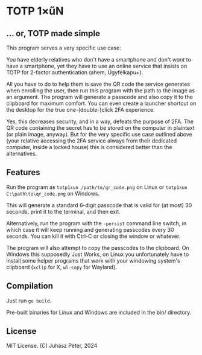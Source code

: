 # TOTP 1×űN

## ... or, TOTP made simple

This program serves a very specific use case:

You have elderly relatives who don't have a smartphone and don't
_want_ to have a smartphone, yet they have to use an online service that
insists on TOTP for 2-factor authentication (ahem, Ügyfélkapu+).

All you have to do to help them is save the QR code the service generates
when enrolling the user, then run this program with the path to the image
as an argument. The program will generate a passcode and also copy it
to the clipboard for maximum comfort. You can even create a launcher
shortcut on the desktop for the true one-(double-)click 2FA experience.

Yes, this decreases security, and in a way, defeats the purpose of 2FA.
The QR code containing the secret has to be stored on the computer in plaintext
(or plain image, anyway). But for the very specific use case outlined above
(your relative accessing the 2FA service always from their dedicated
computer, inside a locked house) this is considered better than the alternatives.

## Features

Run the program as `totp1xun /path/to/qr_code.png` on Linux
or `totp1xun C:\path\to\qr_code.png` on Windows.

This will generate a standard 6-digit passcode that is valid for (at most)
30 seconds, print it to the terminal, and then exit.

Alternatively, run the program with the `-persist` command line switch,
in which case it will keep running and generating passcodes every 30 seconds.
You can kill it with Ctrl-C or closing the window or whatever.

The program will also attempt to copy the passcodes to the clipboard.
On Windows this supposedly Just Works, on Linux you unfortunately have to
install some helper programs that work with your windowing system's clipboard
(`xclip` for X, `wl-copy` for Wayland).

## Compilation

Just run `go build`.

Pre-built binaries for Linux and Windows are included in the bin/ directory.

## License

MIT License. (C) Juhász Péter, 2024
